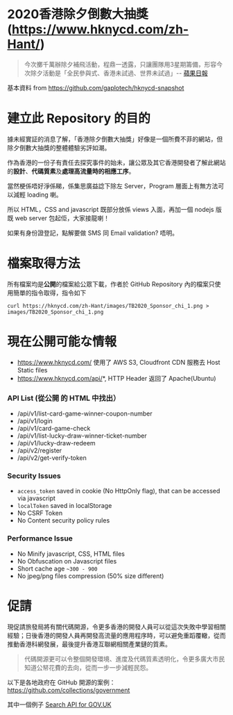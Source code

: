 # 2020香港除夕倒數大抽獎 (https://www.hknycd.com/zh-Hant/)

> 今次擲千萬辦除夕補飛活動，程鼎一透露，只讓團隊用3星期籌備，形容今次除夕活動是「全民參與式、香港未試過、世界未試過」-- [蘋果日報](https://hk.news.appledaily.com/local/realtime/article/20191223/60403306)

基本資料 from https://github.com/gaplotech/hknycd-snapshot

# 建立此 Repository 的目的
據未經實証的消息了解，「香港除夕倒數大抽獎」好像是一個所費不菲的網站，但除夕倒數大抽獎的整體體驗劣評如潮。

作為香港的一份子有責任去探究事件的始未，讓公眾及其它香港開發者了解此網站的**設計**、**代碼質素**及**處理高流量時的相應工序**。

當然梗係唔好淨係睇，係集思廣益諗下除左 Server，Program 層面上有無方法可以減輕 loading 喇。

所以 HTML，CSS and javascript 既部分放係 views 入面，再加一個 nodejs 版既 web server 包起佢，大家接龍喇！

如果有身份證登記，點解要做 SMS 同 Email validation? 唔明。

# 檔案取得方法
所有檔案均是**公開**的檔案給公眾下載，作者於 GitHub Repository 內的檔案只使用簡單的指令取得，指令如下
```
curl https://hknycd.com/zh-Hant/images/TB2020_Sponsor_chi_1.png > images/TB2020_Sponsor_chi_1.png
```

# 現在公開可能な情報
* https://www.hknycd.com/ 使用了 AWS S3, Cloudfront CDN 服務去 Host Static files
* https://www.hknycd.com/api/*, HTTP Header 返回了 Apache(Ubuntu)

### API List (從公開 的 HTML 中找出）
* /api/v1/list-card-game-winner-coupon-number
* /api/v1/login
* /api/v1/card-game-check
* /api/v1/list-lucky-draw-winner-ticket-number
* /api/v1/lucky-draw-redeem
* /api/v2/register
* /api/v2/get-verify-token

### Security Issues
* `access_token` saved in cookie (No HttpOnly flag), that can be accessed via javascript
* `localToken` saved in localStorage
* No CSRF Token
* No Content security policy rules

### Performance Issue
* No Minify javascript, CSS, HTML files
* No Obfuscation on Javascript files
* Short cache age `~300 - 900`
* No jpeg/png files compression (50% size different)

# 促請
現促請旅發局將有關代碼開源，令更多香港的開發人員可以從這次失敗中學習相關經驗；日後香港的開發人員再開發高流量的應用程序時，可以避免重蹈覆轍，從而推動香港科網發展，最後提升香港互聯網相關產業鏈的質素。

> 代碼開源更可以令整個開發環境、進度及代碼質素透明化，令更多廣大市民知道公帑花費的去向，從而一步一步減輕民怨。

以下是各地政府在 GitHub 開源的案例：https://github.com/collections/government

其中一個例子
[Search API for GOV.UK](https://github.com/alphagov/search-api)

